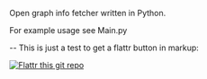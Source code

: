 Open graph info fetcher written in Python. 

For example usage see Main.py

--
This is just a test to get a flattr button in markup:  

[![Flattr this git repo](http://api.flattr.com/button/flattr-badge-large.png)](http://flattr.com/thing/97986/Kejsarmakten-Blog)


